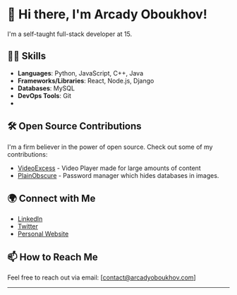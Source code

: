 # 👋 Hi there, I'm Arcady Oboukhov!

I'm a self-taught full-stack developer at 15.    

## 👨‍💻 Skills
- **Languages**: Python, JavaScript, C++, Java
- **Frameworks/Libraries**: React, Node.js, Django
- **Databases**: MySQL
- **DevOps Tools**: Git
- 
## 🛠️ Open Source Contributions
I'm a firm believer in the power of open source. Check out some of my contributions:
- [VideoExcess](https://github.com/arcadyoboukhov/VideoExcess) - Video Player made for large amounts of content
- [PlainObscure](https://github.com/arcadyoboukhov/PlainObscure) - Password manager which hides databases in images. 
 


## 🌍 Connect with Me
- [LinkedIn]([https://www.linkedin.com/in/yourprofile](https://www.linkedin.com/in/arcady-oboukhov-294b0b323))
- [Twitter](https://x.com/ArcadyOboukhov?mx=2)
- [Personal Website](https://arcadyoboukhov.com)

## 📫 How to Reach Me
Feel free to reach out via email: [contact@arcadyoboukhov.com]

---

